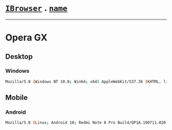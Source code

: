 # [`IBrowser`](/api/main/get-browser.md) . [`name`](../name.md)
---
# Opera GX

## Desktop

### Windows

```sh
Mozilla/5.0 (Windows NT 10.0; Win64; x64) AppleWebKit/537.36 (KHTML, like Gecko) Chrome/73.0.3683.103 Safari/537.36 OPR/60.0.3255.50747 OPRGX/60.0.3255.50747
```

## Mobile

### Android

```sh
Mozilla/5.0 (Linux; Android 10; Redmi Note 8 Pro Build/QP1A.190711.020) AppleWebKit/537.36 (KHTML, like Gecko) Chrome/115.0.5790.168 Mobile Safari/537.36 OPX/2
```